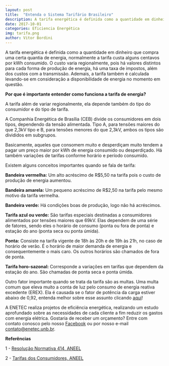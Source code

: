 ```yaml
---
layout: post
title:  "Entenda o Sistema Tarifário Brasileiro"
description: A tarifa energética é definida como a quantidade em dinheiro que compra uma certa quantia de energia [...]
date: 2017-10-01
categories: Eficiencia Energética
img: tarifa.png
author: Vitor Bordini
---
```

A tarifa energética é definida como a quantidade em dinheiro que compra uma certa quantia de energia, normalmente a tarifa custa alguns centavos por kWh consumido. O custo varia regionalmente, pois há valores distintos para cada forma de produção de energia, há uma taxa de impostos, além dos custos com a transmissão. Ademais, a tarifa também é calculada levando-se em consideração a disponibilidade de energia no momento em questão.

**Por que é importante entender como funciona a tarifa de energia?**

A tarifa além de variar regionalmente, ela depende também do tipo do consumidor e
do tipo de tarifa. 

A Companhia Energética de Brasília (CEB) divide os consumidores em dois tipos, dependendo da tensão alimentada. Tipo A, para tensões maiores do que 2,3kV tipo e B, para tensões menores do que 2,3kV, ambos os tipos são divididos em subgrupos. 

Basicamente, aqueles que consomem muito e desperdiçam muito tendem a pagar um preço maior por kWh de energia consumido ou desperdiçado. Há também variações de tarifas conforme horário e período consumido.

Existem alguns conceitos importantes quando se fala de tarifa:

**Bandeira vermelha:** Um alto acréscimo de R$5,50 na tarifa pois o custo de produção de energia aumentou. 
 
**Bandeira amarela:** Um pequeno acréscimo de R$2,50 na tarifa pelo mesmo motivo da tarifa vermelha.

**Bandeira verde:** Há condições boas de produção, logo não há acréscimos.

**Tarifa azul ou verde:** São tarifas especiais destinadas a consumidores alimentados por tensões maiores que 69kV. Elas dependem de uma série de fatores, sendo eles o horário de consumo (ponta ou fora de ponta) e estação do ano (ponta seca ou ponta úmida).

**Ponta:** Consiste na tarifa vigente de 18h às 20h e  de 19h às 21h, no caso de horário de verão. É o horário de maior demanda de energia e consequentemente o mais caro. Os outros horários são chamados de fora de ponta.

**Tarifa horo-sazonal:** Corresponde a variações em tarifas que dependem da estação do ano. São chamadas de ponta seca e ponta úmida.

Outro fator importante quando se trata da tarifa são as multas. Uma multa comum que eleva muito a conta de luz pelo consumo de energia reativa excedente (EREX). Ela é causada se o fator de potência da carga estiver abaixo de 0,92, entenda melhor sobre esse assunto clicando <a href=" http://enetec.unb.br/blog/EREX/" > aqui</a>!

A ENETEC realiza projetos de eficiência energética, realizando um estudo aprofundado sobre as necessidades de cada cliente a fim reduzir os gastos com energia elétrica. Gostaria de receber um orçamento? Entre com contato conosco pelo nosso <a href="http://facebook.com/enetec.consultoria" target="_blank">Facebook</a> ou por nosso e-mail contato@enetec.unb.br.

**Referências**
 
1 - <a href=" http://www2.aneel.gov.br/cedoc/ren2010414.pdf" >Resolução Normativa 414, ANEEL</a>

2 - <a href=" http://www.aneel.gov.br/tarifas-consumidores/-/asset_publisher/zNaRBjCLDgbE/content/classe/654800?inheritRedirect=false" >Tarifas dos Consumidores, ANEEL </a>

